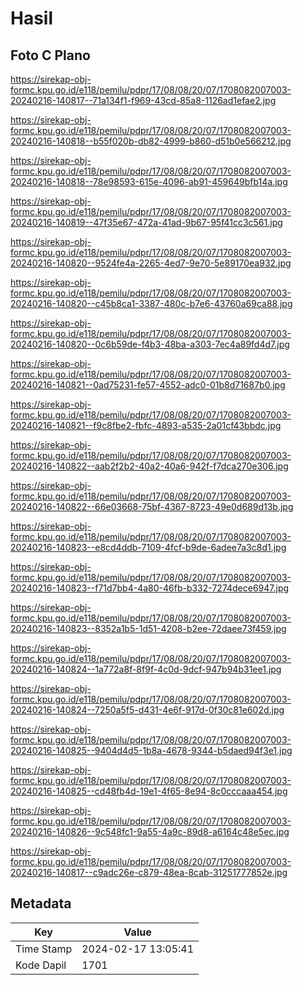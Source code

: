 # Hasil

## Foto C Plano

https://sirekap-obj-formc.kpu.go.id/e118/pemilu/pdpr/17/08/08/20/07/1708082007003-20240216-140817--71a134f1-f969-43cd-85a8-1126ad1efae2.jpg

https://sirekap-obj-formc.kpu.go.id/e118/pemilu/pdpr/17/08/08/20/07/1708082007003-20240216-140818--b55f020b-db82-4999-b860-d51b0e566212.jpg

https://sirekap-obj-formc.kpu.go.id/e118/pemilu/pdpr/17/08/08/20/07/1708082007003-20240216-140818--78e98593-615e-4096-ab91-459649bfb14a.jpg

https://sirekap-obj-formc.kpu.go.id/e118/pemilu/pdpr/17/08/08/20/07/1708082007003-20240216-140819--47f35e67-472a-41ad-9b67-95f41cc3c561.jpg

https://sirekap-obj-formc.kpu.go.id/e118/pemilu/pdpr/17/08/08/20/07/1708082007003-20240216-140820--9524fe4a-2265-4ed7-9e70-5e89170ea932.jpg

https://sirekap-obj-formc.kpu.go.id/e118/pemilu/pdpr/17/08/08/20/07/1708082007003-20240216-140820--c45b8ca1-3387-480c-b7e6-43760a69ca88.jpg

https://sirekap-obj-formc.kpu.go.id/e118/pemilu/pdpr/17/08/08/20/07/1708082007003-20240216-140820--0c6b59de-f4b3-48ba-a303-7ec4a89fd4d7.jpg

https://sirekap-obj-formc.kpu.go.id/e118/pemilu/pdpr/17/08/08/20/07/1708082007003-20240216-140821--0ad75231-fe57-4552-adc0-01b8d71687b0.jpg

https://sirekap-obj-formc.kpu.go.id/e118/pemilu/pdpr/17/08/08/20/07/1708082007003-20240216-140821--f9c8fbe2-fbfc-4893-a535-2a01cf43bbdc.jpg

https://sirekap-obj-formc.kpu.go.id/e118/pemilu/pdpr/17/08/08/20/07/1708082007003-20240216-140822--aab2f2b2-40a2-40a6-942f-f7dca270e306.jpg

https://sirekap-obj-formc.kpu.go.id/e118/pemilu/pdpr/17/08/08/20/07/1708082007003-20240216-140822--66e03668-75bf-4367-8723-49e0d689d13b.jpg

https://sirekap-obj-formc.kpu.go.id/e118/pemilu/pdpr/17/08/08/20/07/1708082007003-20240216-140823--e8cd4ddb-7109-4fcf-b9de-6adee7a3c8d1.jpg

https://sirekap-obj-formc.kpu.go.id/e118/pemilu/pdpr/17/08/08/20/07/1708082007003-20240216-140823--f71d7bb4-4a80-46fb-b332-7274dece6947.jpg

https://sirekap-obj-formc.kpu.go.id/e118/pemilu/pdpr/17/08/08/20/07/1708082007003-20240216-140823--8352a1b5-1d51-4208-b2ee-72daee73f459.jpg

https://sirekap-obj-formc.kpu.go.id/e118/pemilu/pdpr/17/08/08/20/07/1708082007003-20240216-140824--1a772a8f-8f9f-4c0d-9dcf-947b94b31ee1.jpg

https://sirekap-obj-formc.kpu.go.id/e118/pemilu/pdpr/17/08/08/20/07/1708082007003-20240216-140824--7250a5f5-d431-4e6f-917d-0f30c81e602d.jpg

https://sirekap-obj-formc.kpu.go.id/e118/pemilu/pdpr/17/08/08/20/07/1708082007003-20240216-140825--9404d4d5-1b8a-4678-9344-b5daed94f3e1.jpg

https://sirekap-obj-formc.kpu.go.id/e118/pemilu/pdpr/17/08/08/20/07/1708082007003-20240216-140825--cd48fb4d-19e1-4f65-8e94-8c0cccaaa454.jpg

https://sirekap-obj-formc.kpu.go.id/e118/pemilu/pdpr/17/08/08/20/07/1708082007003-20240216-140826--9c548fc1-9a55-4a9c-89d8-a6164c48e5ec.jpg

https://sirekap-obj-formc.kpu.go.id/e118/pemilu/pdpr/17/08/08/20/07/1708082007003-20240216-140817--c9adc26e-c879-48ea-8cab-31251777852e.jpg


## Metadata

| Key        | Value               |
| ---------- | ------------------- |
| Time Stamp | 2024-02-17 13:05:41 |
| Kode Dapil | 1701                |



